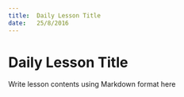 ```yaml
---
title:  Daily Lesson Title
date:   25/8/2016
---
```


# Daily Lesson Title

Write lesson contents using Markdown format here